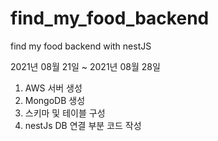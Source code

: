 # find_my_food_backend
find my food backend with nestJS

2021년 08월 21일 ~ 2021년 08월 28일
1. AWS 서버 생성
2. MongoDB 생성
3. 스키마 및 테이블 구성
4. nestJs DB 연결 부분 코드 작성

